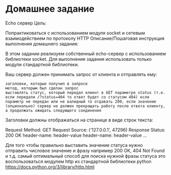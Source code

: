 # Домашнее задание

Echo сервер 
Цель:

Попрактиковаться с использованием модуля socket и сетевым взаимодействием по протоколу HTTP
Описание/Пошаговая инструкция выполнения домашнего задания:

В этом задании реализуем собственный echo-сервер с использованием библиотеки socket.
Для выполнения задания использовать только модули стандартной библиотеки.

Ваш сервер должен принимать запрос от клиента и отправлять ему: 

    заголовки, которые получил в запросе
    метод, которым был сделан запрос
    выставлять статус, который передал клиент в GET параметре status (т.е. если передали /?status=404 то ответ будет со статусом 404) если параметр не передан или не валидный то отдавать 200, если значение
    (опционально) сервер не должен прекращать работу после ответа клиенту, а продолжать ожидать следующего соединения

Заголовки должны отображаться на странице в виде строк текста:

Request Method: GET
Request Source: ('127.0.0.1', 47296)
Response Status: 200 OK
header-name: header-value
header-name: header-value
...

Для того чтобы правильно выставить значение статуса нужно отправить числовое значение и фразу например 200 OK, 404 Not Found и т.д. самый оптимальный способ для поиска нужной фразы статуса это воспользоваться модулем http из стандартной библиотеки python https://docs.python.org/3/library/http.html

